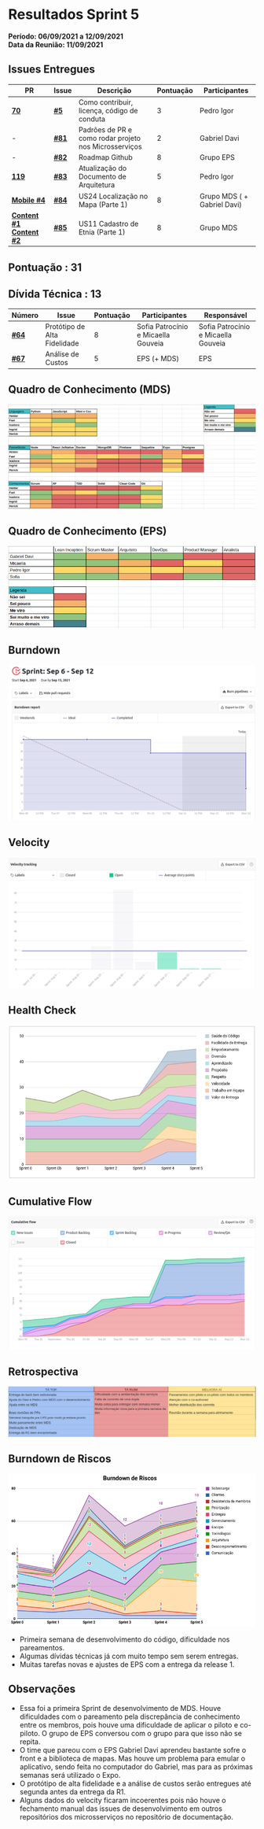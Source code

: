 # Resultados Sprint 5

**Período: 06/09/2021 a 12/09/2021**<br>
**Data da Reunião: 11/09/2021**

## Issues Entregues
| PR | Issue | Descrição | Pontuação | Participantes |
|----|-------|-----------|-----------|---------------|
| [**70**](https://github.com/fga-eps-mds/2021.1-Multilind-Docs/pull/70) | [**#5**](https://github.com/fga-eps-mds/2021.1-Linguas-Indigenas-Docs/issues/5) | Como contribuir, licença, código de conduta | 3 | Pedro Igor |
| - | [**#81**](https://github.com/fga-eps-mds/2021.1-Linguas-Indigenas-Docs/issues/81) | Padrões de PR e como rodar projeto nos Microsserviços | 2 | Gabriel Davi |
| -|[**#82**](https://github.com/fga-eps-mds/2021.1-Linguas-Indigenas-Docs/issues/82) | Roadmap Github | 8 | Grupo EPS | Grupo EPS |
| [**119**](https://github.com/fga-eps-mds/2021.1-Multilind-Docs/pull/119) | [**#83**](https://github.com/fga-eps-mds/2021.1-Linguas-Indigenas-Docs/issues/83) | Atualização do Documento de Arquitetura | 5 | Pedro Igor |
| [**Mobile #4**](https://github.com/fga-eps-mds/2021.1-Multilind-Mobile-App/pull/4) |[**#84**](https://github.com/fga-eps-mds/2021.1-Linguas-Indigenas-Docs/issues/84) | US24 Localização no Mapa (Parte 1) | 8 | Grupo MDS ( + Gabriel Davi) | Isadora e Ingrid ( + Gabriel Davi) |
| [**Content #1**](https://github.com/fga-eps-mds/2021.1-Multilind-content-server/pull/1) [**Content #2**](https://github.com/fga-eps-mds/2021.1-Multilind-content-server/pull/2)| [**#85**](https://github.com/fga-eps-mds/2021.1-Linguas-Indigenas-Docs/issues/82) | US11 Cadastro de Etnia (Parte 1) | 8 | Grupo MDS | Carlos Rafael, Helder e Hérick |

## Pontuação : 31

## Dívida Técnica : 13
| Número | Issue | Pontuação | Participantes | Responsável |
|--------|-------|-----------|---------------|-------------|
| [**#64**](https://github.com/fga-eps-mds/2021.1-Linguas-Indigenas-Docs/issues/64) | Protótipo de Alta Fidelidade | 8 | Sofia Patrocínio e Micaella Gouveia | Sofia Patrocínio e Micaella Gouveia |
| [**#67**](https://github.com/fga-eps-mds/2021.1-Indigenas-Docs/issues/67) | Análise de Custos | 5 | EPS (+ MDS) | EPS |

## Quadro de Conhecimento (MDS)
![quadro5](../../img/quadroConhecimento/quadro5.png)

## Quadro de Conhecimento (EPS)
![quadro5](../../img/quadroConhecimento/Equadro5.png)
## Burndown
![burn5](../../img/burndown/burndown5.png)

## Velocity
![velocity5](../../img/velocity/velocity5.png)

## Health Check
![health5](../../img/healthCheck/health5.png)

## Cumulative Flow
![cumulative5](../../img/cumulativeFlow/cumulative5.png)

## Retrospectiva
![retro5](../../img/retrospective/retro5.png)

## Burndown de Riscos
![riscos5](../../img/riscos/riscos5.png)

* Primeira semana de desenvolvimento do código, dificuldade nos pareamentos.
* Algumas dívidas técnicas já com muito tempo sem serem entregas.
* Muitas tarefas novas e ajustes de EPS com a entrega da release 1.

## Observações
- Essa foi a primeira Sprint de desenvolvimento de MDS. Houve dificuldades com o pareamento pela discrepância de conhecimento entre os membros, pois houve uma dificuldade de aplicar o piloto e co-piloto. O grupo de EPS conversou com o grupo para que isso não se repita.
- O time que pareou com o EPS Gabriel Davi aprendeu bastante sofre o front e a biblioteca de mapas. Mas houve um problema para emular o aplicativo, sendo feita no computador do Gabriel, mas para as próximas semanas será utilizado o Expo.
- O protótipo de alta fidelidade e a análise de custos serão entregues até segunda antes da entrega da R1.
- Alguns dados do velocity ficaram incoerentes pois não houve o fechamento manual das issues de desenvolvimento em outros repositórios dos microsserviços no repositório de documentação.